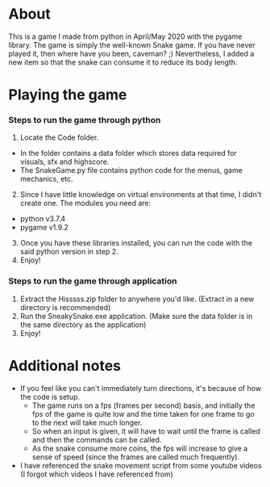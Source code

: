 # About
This is a game I made from python in April/May 2020 with the pygame library.
The game is simply the well-known Snake game. If you have never played it, then where have you been, caveman? ;)
Nevertheless, I added a new item so that the snake can consume it to reduce its body length.


# Playing the game
### Steps to run the game through python
1. Locate the Code folder.
  - In the folder contains a data folder which stores data required for visuals, sfx and highscore.
  - The SnakeGame.py file contains python code for the menus, game mechanics, etc.
2. Since I have little knowledge on virtual environments at that time, I didn't create one. The modules you need are:
  - python v3.7.4
  - pygame v1.9.2
3. Once you have these libraries installed, you can run the code with the said python version in step 2.
4. Enjoy!

### Steps to run the game through application
1. Extract the Hisssss.zip folder to anywhere you'd like. (Extract in a new directory is recommended)
2. Run the SneakySnake.exe application. (Make sure the data folder is in the same directory as the application)
3. Enjoy!


# Additional notes
- If you feel like you can't immediately turn directions, it's because of how the code is setup.
  - The game runs on a fps (frames per second) basis, and initially the fps of the game is quite low and the time taken for one frame to go to the next will take much longer. 
  - So when an input is given, it will have to wait until the frame is called and then the commands can be called.
  - As the snake consume more coins, the fps will increase to give a sense of speed (since the frames are called much frequently).
- I have referenced the snake movement script from some youtube videos (I forgot which videos I have referenced from)

